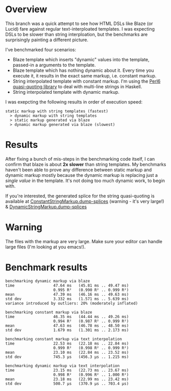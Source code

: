 # Overview

This branch was a quick attempt to see how HTML DSLs like Blaze (or Lucid) fare against regular text-interploated templates. I was expecting DSLs to be slower than string interploation, but the benchmarks are surprisingly painting a different picture.

I've benchmarked four scenarios:

* Blaze template which inserts "dynamic" values into the template, passed-in a arguments to the template.
* Blaze template which has nothing dynamic about it. Every time you execute it, it results in the exact same markup, i.e. constant markup.
* String interpolated template with constant markup. I'm using the [Perl6 quasi-quoting library](http://hackage.haskell.org/package/interpolatedstring-perl6-0.9.0/docs/Text-InterpolatedString-Perl6.html) to deal with multi-line strings in Haskell.
* String interpolated template with dynamic markup. 

I was exepcting the following results in order of execution speed:

```
static markup with string templates (fastest)
  > dynamic markup with string templates
  > static markup generated via blaze
  > dynamic markup generated via blaze (slowest)
```

# Results

After fixing a bunch of mis-steps in the benchmarking code itself, I can confirm that blaze is about **2x slower** than string templates. My benchmarks haven't been able to prove any difference between static markup and dynamic markup mostly because the dynamic markup is replacing just a *single value* in the template. It's not doing too much dynamic work, to begin with. 

If you're interested, the generated splice for the string quasi-quoting is available at [ConstantStringMarkup.dump-splices](https://raw.githubusercontent.com/vacationlabs/monad-transformer-benchmark/d32511c9348afd648028c3302c5debd0d2d255ed/ConstantStringMarkup.dump-splices) (warning - it's very large!) & [DynamicStringMarkup.dump-splices]()

# Warning

The files with the markup are very large. Make sure your editor can handle large files (I'm looking at you emacs!). 

# Benchmark results

```
benchmarking dynamic markup via blaze
time                 47.64 ms   (45.81 ms .. 49.47 ms)
                     0.995 R²   (0.990 R² .. 0.999 R²)
mean                 47.39 ms   (46.16 ms .. 49.63 ms)
std dev              3.332 ms   (1.571 ms .. 5.639 ms)
variance introduced by outliers: 20% (moderately inflated)

benchmarking constant markup via blaze
time                 46.35 ms   (44.44 ms .. 49.26 ms)
                     0.994 R²   (0.987 R² .. 0.999 R²)
mean                 47.63 ms   (46.78 ms .. 48.50 ms)
std dev              1.679 ms   (1.301 ms .. 2.173 ms)

benchmarking constant markup via text interpolation
time                 22.53 ms   (22.18 ms .. 22.84 ms)
                     0.999 R²   (0.998 R² .. 0.999 R²)
mean                 23.10 ms   (22.84 ms .. 23.52 ms)
std dev              745.3 μs   (456.3 μs .. 1.215 ms)

benchmarking dynamic markup via text interpolation
time                 23.15 ms   (22.73 ms .. 23.67 ms)
                     0.998 R²   (0.996 R² .. 1.000 R²)
mean                 23.18 ms   (22.99 ms .. 23.42 ms)
std dev              500.7 μs   (370.9 μs .. 703.4 μs)
```